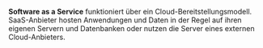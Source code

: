 **Software as a Service** funktioniert über ein Cloud-Bereitstellungsmodell. SaaS-Anbieter hosten Anwendungen und Daten in der Regel auf ihren eigenen Servern und Datenbanken oder nutzen die Server eines externen Cloud-Anbieters.